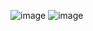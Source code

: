 ![image](https://github.com/user-attachments/assets/bd4dc996-9332-40d3-b014-9e085bd0d8d0)
![image](https://github.com/user-attachments/assets/afb07137-8dba-4e9f-91d8-e68a13de9898)



